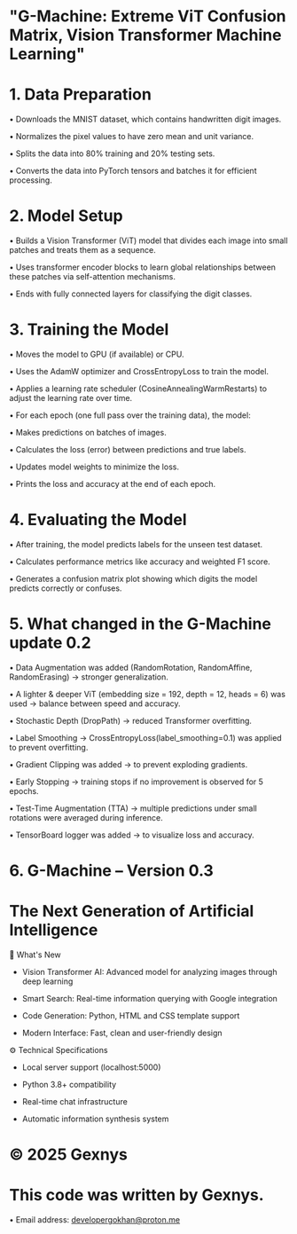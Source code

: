 # "G-Machine: Extreme ViT Confusion Matrix, Vision Transformer Machine Learning"

# 1. Data Preparation
• Downloads the MNIST dataset, which contains handwritten digit images.

• Normalizes the pixel values to have zero mean and unit variance.

• Splits the data into 80% training and 20% testing sets.

• Converts the data into PyTorch tensors and batches it for efficient processing.

# 2. Model Setup
• Builds a Vision Transformer (ViT) model that divides each image into small patches and treats them as a sequence.

• Uses transformer encoder blocks to learn global relationships between these patches via self-attention mechanisms.

• Ends with fully connected layers for classifying the digit classes.

# 3. Training the Model
• Moves the model to GPU (if available) or CPU.

• Uses the AdamW optimizer and CrossEntropyLoss to train the model.

• Applies a learning rate scheduler (CosineAnnealingWarmRestarts) to adjust the learning rate over time.

• For each epoch (one full pass over the training data), the model:

• Makes predictions on batches of images.

• Calculates the loss (error) between predictions and true labels.

• Updates model weights to minimize the loss.

• Prints the loss and accuracy at the end of each epoch.

# 4. Evaluating the Model
• After training, the model predicts labels for the unseen test dataset.

• Calculates performance metrics like accuracy and weighted F1 score.

• Generates a confusion matrix plot showing which digits the model predicts correctly or confuses.

# 5. What changed in the G-Machine update 0.2

• Data Augmentation was added (RandomRotation, RandomAffine, RandomErasing) → stronger generalization.

• A lighter & deeper ViT (embedding size = 192, depth = 12, heads = 6) was used → balance between speed and accuracy.

• Stochastic Depth (DropPath) → reduced Transformer overfitting.

• Label Smoothing → CrossEntropyLoss(label_smoothing=0.1) was applied to prevent overfitting.

• Gradient Clipping was added → to prevent exploding gradients.

• Early Stopping → training stops if no improvement is observed for 5 epochs.

• Test-Time Augmentation (TTA) → multiple predictions under small rotations were averaged during inference.

• TensorBoard logger was added → to visualize loss and accuracy.

# 6. G-Machine – Version 0.3
# The Next Generation of Artificial Intelligence

🚀 What's New

- Vision Transformer AI: Advanced model for analyzing images through deep learning

- Smart Search: Real-time information querying with Google integration

- Code Generation: Python, HTML and CSS template support

- Modern Interface: Fast, clean and user-friendly design

⚙️ Technical Specifications

- Local server support (localhost:5000)

- Python 3.8+ compatibility

- Real-time chat infrastructure

- Automatic information synthesis system

# © 2025 Gexnys

# This code was written by Gexnys.
• Email address: developergokhan@proton.me


